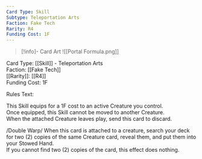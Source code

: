 ```yaml
---
Card Type: Skill
Subtype: Teleportation Arts
Faction: Fake Tech
Rarity: R4
Funding Cost: 1F
---
```

> [!info]- Card Art
> ![[Portal Formula.png]]

Card Type: [[Skill]] - Teleportation Arts  
Faction: [[Fake Tech]]  
[[Rarity]]: [[R4]]  
Funding Cost: 1F  

Rules Text:  

This Skill equips for a 1F cost to an active Creature you control.  
Once equipped, this Skill cannot be moved to another Creature.  
When the attached Creature leaves play, send this card to discard.  

/Double Warp/ When this card is attached to a creature, search your deck for two (2) copies of the same Creature card, reveal them, and put them into your Stowed Hand.  
If you cannot find two (2) copies of the card, this effect does nothing.  